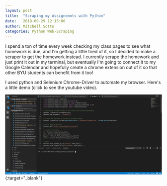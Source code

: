 ```yaml
---
layout: post
title:  "Scraping my Assignemnts with Python"
date:   2018-09-29 12:15:00
author: Mitchell Sotto
categories: Python Web-Scraping
---
```

I spend a ton of time every week checking my class pages to see what homework is due, and I'm getting a little tired of it, so I decided to make a scraper to get the homework instead. I currently scrape the homework and just print it out in my terminal, but eventually I'm going to connect it to my Google Calendar and hopefully create a chrome extension out of it so that other BYU students can benefit from it too!

I used python and Selenium Chrome-Driver to automate my browser. Here's a little demo (click to see the youtube video).

[![LearningSuite Scraper](/assets/python-scraper.PNG)](https://youtu.be/-j-WJb3Vaw4 "Scraping LearningSuite with Selenium"){:target="_blank"}
